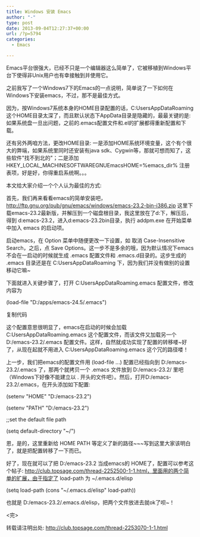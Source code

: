 ```yaml
---
title: Windows 安装 Emacs
author: "-"
type: post
date: 2013-09-04T12:27:37+00:00
url: /?p=5794
categories:
  - Emacs

---
```


Emacs平台很强大，已经不只是一个编辑器这么简单了，它被移植到Windows平台下使得非Unix用户也有幸接触到并使用它。

之前我写了一个Windows7下的Emacs的一点说明，简单说了一下如何在Windows下安装emacs，不过，那不是最佳方式。


因为，按Windows7系统本身的HOME目录配置的话，C:Users<username>AppDataRoaming 这个HOME目录太深了，而且默认状态下AppData目录是隐藏的，最最关键的是: 如果系统盘一旦出问题，之前的.emacs配置文件和.el的扩展都得重新配置和下载。


还有另外两咱方法，更改HOME目录: 一是添加HOME系统环境变量，这个有个很大的弊端，如果系统里同时还安装有java sdk、Cygwin等，那就可想而知了，这些软件"找不到北的"；二是添加 HKEY_LOCAL_MACHINESOFTWAREGNUEmacsHOME=%emacs_dir% 注册表项，好是好，你得重启系统啊。。。


本文给大家介绍一个个人认为最佳的方式: 


首先，我们再来看看emacs的简单安装吧，http://ftp.gnu.org/pub/gnu/emacs/windows/emacs-23.2-bin-i386.zip 这里下载emacs-23.2最新版，并解压到一个磁盘根目录，我这里放在了d:下，解压后，得到 d:emacs-23.2，进入d:emacs-23.2bin目录，执行 addpm.exe 在开始菜单中加入 emacs 的启动项。


启动emacs，在 Option 菜单中随便更改一下设置，如 取消 Case-Insensitive Search，之后，点 Save Options。这一步不是多余的哦，因为默认情况下emacs不会在一启动的时候就生成 .emacs 配置文件和 .emacs.d目录的。这步生成的 .emacs 目录还是在 C:Users<username>AppDataRoaming 下，因为我们并没有做别的设置移动它嘛~


下面就进入关键步骤了，打开 C:Users<username>AppDataRoaming.emacs 配置文件，修改内容为

(load-file "D:/apps/emacs-24.5/.emacs")

复制代码

这个配置意思很明显了，emacs在启动的时候会加载 C:Users<username>AppDataRoaming.emacs 这个配置文件，而该文件又加载另一个 D:/emacs-23.2/.emacs 配置文件。这样，自然就成功实现了配置的转移喽~好了，从现在起就不用进入 C:Users<username>AppDataRoaming.emacs 这个冗的路径喽！


上一步，我们把emacs的配置文件用 (load-file ...) 配置已经指向到 D:/emacs-23.2/.emacs 了，那两个就拷贝一个 .emacs 文件放到 D:/emacs-23.2/ 里吧（Windows下好像不能建立以 . 开头的文件吧）。然后，打开D:/emacs-23.2/.emacs，在开头添加如下配置: 

(setenv "HOME" "D:/emacs-23.2")

(setenv "PATH" "D:/emacs-23.2")

;;set the default file path

(setq default-directory "~/")


恩，是的，这里重新给 HOME PATH 等定义了新的路径~~~写到这里大家该明白了，就是把配置转移了一下而已。


好了，现在就可以了把 D:/emacs-23.2 当成emacs的 HOME了，配置可以参考这个帖子: http://club.topsage.com/thread-2252500-1-1.html，里面用的两个简单的扩展，由于指定了 load-path 为 ~/.emacs.d/elisp

(setq load-path (cons "~/.emacs.d/elisp" load-path))


也就是 D:/emacs-23.2/.emacs.d/elisp，把两个文件放进去就ok了呗~！


<完>


转载请注明出处: http://club.topsage.com/thread-2253070-1-1.html